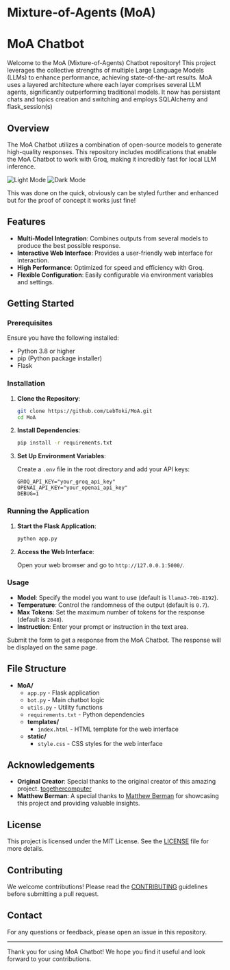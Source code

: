 # Mixture-of-Agents (MoA)
# MoA Chatbot

Welcome to the MoA (Mixture-of-Agents) Chatbot repository! This project leverages the collective strengths of multiple Large Language Models (LLMs) to enhance performance, achieving state-of-the-art results. MoA uses a layered architecture where each layer comprises several LLM agents, significantly outperforming traditional models. It now has persistant chats and topics creation and switching and employs SQLAlchemy and flask_session(s)

## Overview

The MoA Chatbot utilizes a combination of open-source models to generate high-quality responses. This repository includes modifications that enable the MoA Chatbot to work with Groq, making it incredibly fast for local LLM inference.

![Light Mode](https://github.com/LebToki/MoA/assets/957618/aac6e231-c131-4313-a9ea-4043c2e32218)
![Dark Mode](https://github.com/LebToki/MoA/assets/957618/0486aa70-da5a-45a7-90e5-285c8c1b7e9a)

This was done on the quick, obviously can be styled further and enhanced but for the proof of concept it works just fine!

## Features

- **Multi-Model Integration**: Combines outputs from several models to produce the best possible response.
- **Interactive Web Interface**: Provides a user-friendly web interface for interaction.
- **High Performance**: Optimized for speed and efficiency with Groq.
- **Flexible Configuration**: Easily configurable via environment variables and settings.

## Getting Started

### Prerequisites

Ensure you have the following installed:

- Python 3.8 or higher
- pip (Python package installer)
- Flask

### Installation

1. **Clone the Repository**:

    ```sh
    git clone https://github.com/LebToki/MoA.git
    cd MoA
    ```

2. **Install Dependencies**:

    ```sh
    pip install -r requirements.txt
    ```

3. **Set Up Environment Variables**:

    Create a `.env` file in the root directory and add your API keys:

    ```
    GROQ_API_KEY="your_groq_api_key"
    OPENAI_API_KEY="your_openai_api_key"
    DEBUG=1
    ```

### Running the Application

1. **Start the Flask Application**:

    ```sh
    python app.py
    ```

2. **Access the Web Interface**:

    Open your web browser and go to `http://127.0.0.1:5000/`.

### Usage

- **Model**: Specify the model you want to use (default is `llama3-70b-8192`).
- **Temperature**: Control the randomness of the output (default is `0.7`).
- **Max Tokens**: Set the maximum number of tokens for the response (default is `2048`).
- **Instruction**: Enter your prompt or instruction in the text area.

Submit the form to get a response from the MoA Chatbot. The response will be displayed on the same page.

## File Structure

- **MoA/**
  - `app.py` - Flask application
  - `bot.py` - Main chatbot logic
  - `utils.py` - Utility functions
  - `requirements.txt` - Python dependencies
  - **templates/**
    - `index.html` - HTML template for the web interface
  - **static/**
    - `style.css` - CSS styles for the web interface


## Acknowledgements

- **Original Creator**: Special thanks to the original creator of this amazing project. [togethercomputer](https://github.com/togethercomputer/MoA)
- **Matthew Berman**: A special thanks to [Matthew Berman](https://www.youtube.com/@matthew_berman) for showcasing this project and providing valuable insights.

## License

This project is licensed under the MIT License. See the [LICENSE](LICENSE) file for more details.

## Contributing

We welcome contributions! Please read the [CONTRIBUTING](CONTRIBUTING.md) guidelines before submitting a pull request.

## Contact

For any questions or feedback, please open an issue in this repository.

---

Thank you for using MoA Chatbot! 
We hope you find it useful and look forward to your contributions.

